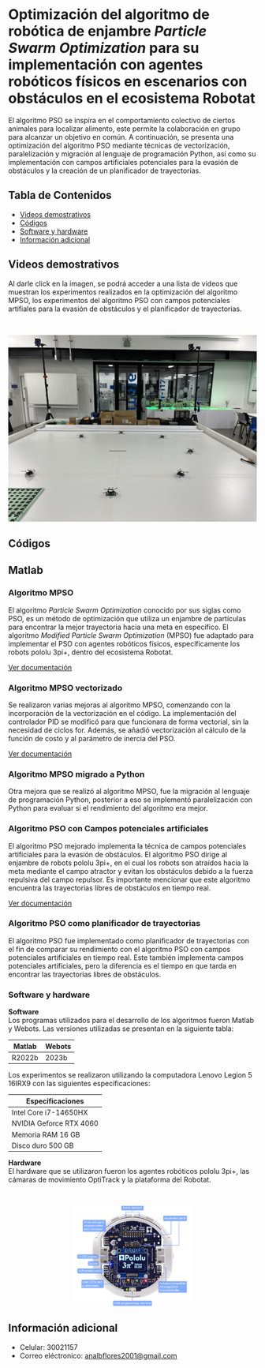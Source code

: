 # Optimización del algoritmo de robótica de enjambre *Particle Swarm Optimization* para su implementación con agentes robóticos físicos en escenarios con obstáculos en el ecosistema Robotat 
El algoritmo PSO se inspira en el comportamiento colectivo de ciertos animales para localizar alimento, este permite la colaboración en grupo para alcanzar un objetivo en común. A continuación, se presenta una optimización del algoritmo PSO mediante técnicas de vectorización, paralelización y migración al lenguaje de programación Python, así como su implementación con campos artificiales potenciales para la evasión de obstáculos y la creación de un planificador de trayectorias.

## Tabla de Contenidos
- [Videos demostrativos](#videos-demostrativos)
- [Códigos](#códigos)
- [Software y hardware](#software-y-hardware)
- [Información adicional](#información-adicional)

## Videos demostrativos
Al darle click en la imagen, se podrá acceder a una lista de videos que muestran los experimentos realizados en la optimización del algoritmo MPSO, los experimentos del algoritmo PSO con campos potenciales artifiales para la evasión de obstáculos y el planificador de trayectorias.

<br><div align="center">
    <a href="https://www.youtube.com/playlist?list=PLzFnfpUH2HcghOW6Uw1g37CLO4F0z6kMn">
        <img src="Figuras/robotat.JPEG" alt="Imagen en el repositorio" width="800"/>
    </a>
</div>

## Códigos
## Matlab
### Algoritmo MPSO 
El algoritmo _Particle Swarm Optimization_ conocido por sus siglas como PSO, es un método de optimización que utiliza un enjambre de partículas para encontrar la mejor trayectoria hacia una meta en específico. El algoritmo _Modified Particle Swarm Optimization_ (MPSO) fue adaptado para implementar el PSO con agentes robóticos físicos, específicamente los robots pololu 3pi+, dentro del ecosistema Robotat. 

[Ver documentación](MPSO.md)

### Algoritmo MPSO vectorizado
Se realizaron varias mejoras al algoritmo MPSO, comenzando con la incorporación de la vectorización en el código. La implementación del controlador PID se modificó para que funcionara de forma vectorial, sin la necesidad de ciclos for. Además, se añadió vectorización al cálculo de la función de costo y al parámetro de inercia del PSO. 

[Ver documentación](MPSO_vec.md)

### Algoritmo MPSO migrado a Python
Otra mejora que se realizó al algoritmo MPSO, fue la migración al lenguaje de programación Python, posterior a eso se implementó paralelización con Python para evaluar si el rendimiento del algoritmo era mejor.

### Algoritmo PSO con Campos potenciales artificiales
El algoritmo PSO mejorado implementa la técnica de campos potenciales artificiales para la evasión de obstáculos. El algoritmo PSO dirige al enjambre de robots pololu 3pi+, en el cual los robots son atraídos hacia la meta mediante el campo atractor y evitan los obstáculos debido a la fuerza repulsiva del campo repulsor. Es importante mencionar que este algoritmo encuentra las trayectorias libres de obstáculos en tiempo real.

[Ver documentación](MPSO_APF.md)

### Algoritmo PSO como planificador de trayectorias
El algoritmo PSO fue implementado como planificador de trayectorias con el fin de comparar su rendimiento con el algoritmo PSO con campos potenciales artificiales en tiempo real. Este también implementa campos potenciales artificiales, pero la diferencia es el tiempo en que tarda en encontrar las trayectorias libres de obstáculos.

### Software y hardware
**Software**
<br> Los programas utilizados para el desarrollo de los algoritmos fueron Matlab y Webots. Las versiones utilizadas se presentan en la siguiente tabla: 

| **Matlab** | **Webots** | 
|--------|--------|
| R2022b | 2023b  | 

Los experimentos se realizaron utilizando la computadora Lenovo Legion 5 16IRX9 con las siguientes especificaciones:

|**Especificaciones**| 
|--------------------|
| Intel Core i7-14650HX |
| NVIDIA Geforce RTX 4060 |
| Memoria RAM 16 GB |
| Disco duro 500 GB |


**Hardware**
<br> El hardware que se utilizaron fueron los agentes robóticos pololu 3pi+, las cámaras de movimiento OptiTrack y la plataforma del Robotat.

<br><div align="center">
    <img src="Figuras/pololu.png" alt="Imagen robot pololu 3pi+" width="250"><br>
</div>

## Información adicional
- Celular: 30021157
- Correo eléctronico: analbflores2001@gmail.com
 


